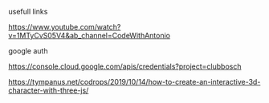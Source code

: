 usefull links

https://www.youtube.com/watch?v=1MTyCvS05V4&ab_channel=CodeWithAntonio

google auth

https://console.cloud.google.com/apis/credentials?project=clubbosch


https://tympanus.net/codrops/2019/10/14/how-to-create-an-interactive-3d-character-with-three-js/